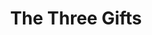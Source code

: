---
title: The Three Gifts
year: 1924
opening_date: 1924-04-28
closing_date: 
layout: productions
image:
image_caption:
image_credit:
playbill:
category:
details:
  Theatre: Theatre Jacksonville
cast:
   Granny Moran: Annie M. Pratt
   Bridget: Birsa Shepard
   Kathleen: Isabelle Gaines
   Tim: Ted Silber
crew:
   Director: J.H. Pratt
   Stage Setting Assistant:
      - Cecil Batchelder
      - E.S. Beauchamp-Nobbs
   Stage Setting: Dick Grether
external_links:
---